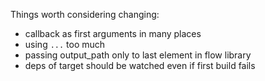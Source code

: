 Things worth considering changing:

- callback as first arguments in many places
- using `...` too much
- passing output_path only to last element in flow library
- deps of target should be watched even if first build fails
